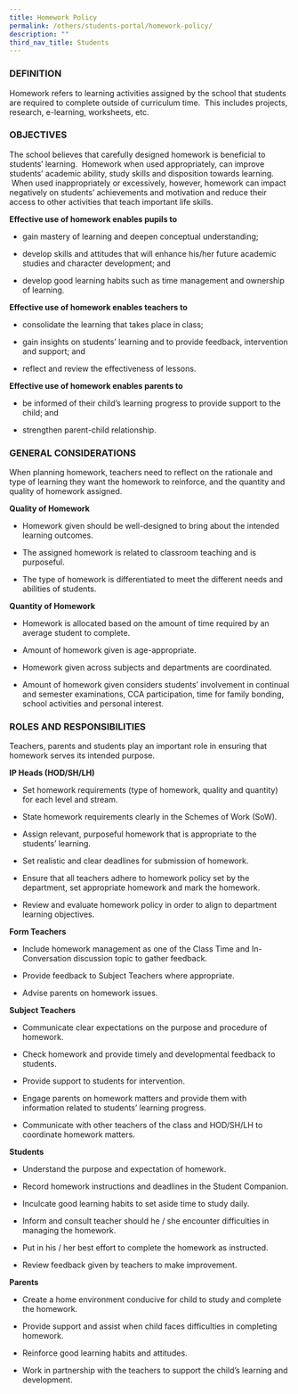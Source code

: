 ```yaml
---
title: Homework Policy
permalink: /others/students-portal/homework-policy/
description: ""
third_nav_title: Students
---
```

### DEFINITION

Homework refers to learning activities assigned by the school that students are required to complete outside of curriculum time.  This includes projects, research, e-learning, worksheets, etc.  

  

### OBJECTIVES

The school believes that carefully designed homework is beneficial to students’ learning.  Homework when used appropriately, can improve students’ academic ability, study skills and disposition towards learning.  When used inappropriately or excessively, however, homework can impact negatively on students’ achievements and motivation and reduce their access to other activities that teach important life skills.

**Effective use of homework enables pupils to**

*   gain mastery of learning and deepen conceptual understanding;  
    
*   develop skills and attitudes that will enhance his/her future academic studies and character development; and  
    
*   develop good learning habits such as time management and ownership of learning. 

**Effective use of homework enables teachers to**

*   consolidate the learning that takes place in class;  
    
*   gain insights on students’ learning and to provide feedback, intervention and support; and  
    
*   reflect and review the effectiveness of lessons.  
    

**Effective use of homework enables parents to**

*   be informed of their child’s learning progress to provide support to the child; and  
    
*   strengthen parent-child relationship.  
    

  

### GENERAL CONSIDERATIONS

When planning homework, teachers need to reflect on the rationale and type of learning they want the homework to reinforce, and the quantity and quality of homework assigned.

**Quality of Homework**

*   Homework given should be well-designed to bring about the intended learning outcomes.  
    
*   The assigned homework is related to classroom teaching and is purposeful.  
    
*   The type of homework is differentiated to meet the different needs and abilities of students.  
    

  

**Quantity of Homework** 

*   Homework is allocated based on the amount of time required by an average student to complete.  
    
*   Amount of homework given is age-appropriate.  
    
*   Homework given across subjects and departments are coordinated.  
    
*   Amount of homework given considers students’ involvement in continual and semester examinations, CCA participation, time for family bonding, school activities and personal interest.  
    

  

### ROLES AND RESPONSIBILITIES

Teachers, parents and students play an important role in ensuring that homework serves its intended purpose.

**IP Heads (HOD/SH/LH)**

*   Set homework requirements (type of homework, quality and quantity) for each level and stream.  
*   State homework requirements clearly in the Schemes of Work (SoW).  
    
*   Assign relevant, purposeful homework that is appropriate to the students’ learning.  
    
*   Set realistic and clear deadlines for submission of homework.  
    
*   Ensure that all teachers adhere to homework policy set by the department, set appropriate homework and mark the homework.  
    
*   Review and evaluate homework policy in order to align to department learning objectives.  
    

**Form Teachers** 

*   Include homework management as one of the Class Time and In-Conversation discussion topic to gather feedback.  
    
*   Provide feedback to Subject Teachers where appropriate.  
    
*   Advise parents on homework issues.  
    

**Subject Teachers**

*   Communicate clear expectations on the purpose and procedure of homework.  
    
*   Check homework and provide timely and developmental feedback to students.  
    
*   Provide support to students for intervention.  
    
*   Engage parents on homework matters and provide them with information related to students’ learning progress.  
    
*   Communicate with other teachers of the class and HOD/SH/LH to coordinate homework matters.  
    

**Students**

*   Understand the purpose and expectation of homework.  
    
*   Record homework instructions and deadlines in the Student Companion.  
    
*   Inculcate good learning habits to set aside time to study daily.  
    
*   Inform and consult teacher should he / she encounter difficulties in managing the homework.  
    
*   Put in his / her best effort to complete the homework as instructed.  
    
*   Review feedback given by teachers to make improvement. 

**Parents**

*   Create a home environment conducive for child to study and complete the homework.  
    
*   Provide support and assist when child faces difficulties in completing homework.  
    
*   Reinforce good learning habits and attitudes.  
    
*   Work in partnership with the teachers to support the child’s learning and development.